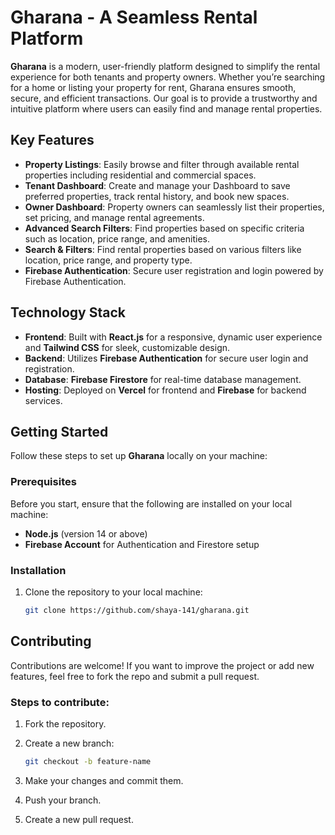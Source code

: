 # Gharana - A Seamless Rental Platform

**Gharana** is a modern, user-friendly platform designed to simplify the rental experience for both tenants and property owners. Whether you’re searching for a home or listing your property for rent, Gharana ensures smooth, secure, and efficient transactions. Our goal is to provide a trustworthy and intuitive platform where users can easily find and manage rental properties.

## Key Features

- **Property Listings**: Easily browse and filter through available rental properties including residential and commercial spaces.
- **Tenant Dashboard**: Create and manage your Dashboard to save preferred properties, track rental history, and book new spaces.
- **Owner Dashboard**: Property owners can seamlessly list their properties, set pricing, and manage rental agreements.
- **Advanced Search Filters**: Find properties based on specific criteria such as location, price range, and amenities.
- **Search & Filters**: Find rental properties based on various filters like location, price range, and property type.
- **Firebase Authentication**: Secure user registration and login powered by Firebase Authentication.




## Technology Stack

- **Frontend**: Built with **React.js** for a responsive, dynamic user experience and **Tailwind CSS** for sleek, customizable design.
- **Backend**: Utilizes **Firebase Authentication** for secure user login and registration.
- **Database**: **Firebase Firestore** for real-time database management.
- **Hosting**: Deployed on **Vercel** for frontend and **Firebase** for backend services.

## Getting Started

Follow these steps to set up **Gharana** locally on your machine:

### Prerequisites

Before you start, ensure that the following are installed on your local machine:

- **Node.js** (version 14 or above)
- **Firebase Account** for Authentication and Firestore setup

### Installation

1. Clone the repository to your local machine:
   ```bash
   git clone https://github.com/shaya-141/gharana.git

## Contributing

Contributions are welcome! If you want to improve the project or add new features, feel free to fork the repo and submit a pull request.

### Steps to contribute:

1. Fork the repository.
2. Create a new branch:
   ```bash
   git checkout -b feature-name
   
3. Make your changes and commit them.

4. Push your branch.

5. Create a new pull request.




   
